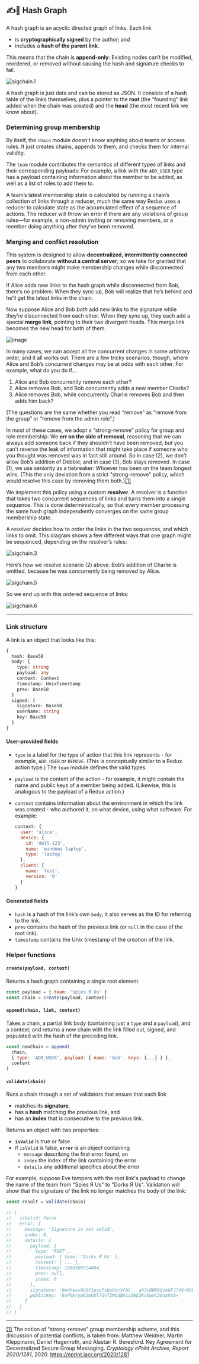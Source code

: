 ﻿## ✍🔗 Hash Graph

A hash graph is an acyclic directed graph of links. Each link

- is **cryptographically signed** by the author; and
- includes a **hash of the parent link**.

This means that the chain is **append-only**: Existing nodes can’t be modified, reordered, or removed without causing the hash and signature checks to fail.

![sigchain.1](https://raw.githubusercontent.com/HerbCaudill/pics/master/sigchain.1.png)

A hash graph is just data and can be stored as JSON. It consists of a hash table of the links themselves, plus a pointer to the **root** (the “founding” link added when the chain was created) and the **head** (the most recent link we know about).

### Determining group membership

By itself, the `chain` module doesn't know anything about teams or access rules. It just creates chains, appends to them, and checks them for internal validity.

The `team` module contributes the semantics of different types of links and their corresponding payloads: For example, a link with the `ADD_USER` type has a payload containing information about the member to be added, as well as a list of roles to add them to.

A team’s latest membership state is calculated by running a chain’s collection of links through a reducer, much the same way Redux uses a reducer to calculate state as the accumulated effect of a sequence of actions. The reducer will throw an error if there are any violations of group rules—for example, a non-admin inviting or removing members, or a member doing anything after they’ve been removed.

### Merging and conflict resolution

This system is designed to allow **decentralized, intermittently connected peers** to collaborate **without a central server**; so we take for granted that any two members might make membership changes while disconnected from each other.

If Alice adds new links to the hash graph while disconnected from Bob, there’s no problem: When they sync up, Bob will realize that he’s behind and he’ll get the latest links in the chain.

Now suppose Alice and Bob _both_ add new links to the signature while they’re disconnected from each other. When they sync up, they each add a special **merge link**, pointing to their two divergent heads. This merge link becomes the new head for both of them.

![image](https://user-images.githubusercontent.com/2136620/98110368-43240700-1e9f-11eb-9ea9-ecd1253e9ffe.png)

In many cases, we can accept all the concurrent changes in some arbitrary order, and it all works out. There are a few tricky scenarios, though, where Alice and Bob’s concurrent changes may be at odds with each other. For example, what do you do if…

1. Alice and Bob concurrently remove each other?
2. Alice removes Bob, and Bob concurrently adds a new member Charlie?
3. Alice removes Bob, while concurrently Charlie removes Bob and then adds him back?

(The questions are the same whether you read “remove” as “remove from the group” or “remove from the admin role”.)

In most of these cases, we adopt a “strong-remove” policy for group and role membership: We **err on the side of removal**, reasoning that we can always add someone back if they shouldn’t have been removed, but you can’t reverse the leak of information that might take place if someone who you thought was removed was in fact still around. So in case (2), we don’t allow Bob’s addition of Debbie; and in case (3), Bob stays removed. In case (1), we use seniority as a tiebreaker: Whoever has been on the team longest wins. (This the only deviation from a strict "strong-remove" policy, which would resolve this case by removing them both.)<a id='link-note-1' href='#note-1'>[1]</a>

We implement this policy using a custom **resolver**. A resolver is a function that takes two concurrent sequences of links and turns them into a single sequence. This is done deterministically, so that every member processing the same hash graph independently converges on the same group membership state.

A resolver decides how to order the links in the two sequences, and which links to omit. This diagram shows a few different ways that one graph might be sequenced, depending on the resolver’s rules:

![sigchain.3](https://raw.githubusercontent.com/HerbCaudill/pics/master/sigchain.3.png)

Here’s how we resolve scenario (2) above: Bob’s addition of Charlie is omitted, because he was concurrently being removed by Alice.

![sigchain.5](https://raw.githubusercontent.com/HerbCaudill/pics/master/sigchain.5.png)

So we end up with this ordered sequence of links:

![sigchain.6](https://raw.githubusercontent.com/HerbCaudill/pics/master/sigchain.6.png)

---

### Link structure

A link is an object that looks like this:

```ts
{
  hash: Base58
  body: {
    type: string
    payload: any
    context: Context
    timestamp: UnixTimestamp
    prev: Base58
  }
  signed: {
    signature: Base58
    userName: string
    key: Base58
  }
}
```

#### User-provided fields

- `type` is a label for the type of action that this link represents - for example, `ADD_USER` or `REMOVE`. (This is conceptually similar to a Redux action type.) The `team` module defines the valid types.

- `payload` is the content of the action - for example, it might contain the name and public keys of a member being added. (Likewise, this is analogous to the payload of a Redux action.)

- `context` contains information about the environment in which the link was created - who authored it, on what device, using what software. For example:

  ```js
  context: {
    user: 'alice',
    device: {
      id: 'dell-123',
      name: 'windows laptop',
      type: 'laptop'
    },
    client: {
      name: 'test',
      version: '0'
    }
  }
  ```

#### Generated fields

- `hash` is a hash of the link’s own `body`; it also serves as the ID for referring to the link.
- `prev` contains the hash of the previous link (or `null` in the case of the root link).
- `timestamp` contains the Unix timestamp of the creation of the link.

### Helper functions

#### `create(payload, context)`

Returns a hash graph containing a single root element.

```js
const payload = { team: 'Spies Я Us' }
const chain = create(payload, context)
```

#### `append(chain, link, context)`

Takes a chain, a partial link body (containing just a `type` and a `payload`), and a context; and returns a new chain with the link filled out, signed, and populated with the hash of the preceding link.

```js
const newChain = append(
  chain,
  { type: 'ADD_USER', payload: { name: 'bob', keys: {...} } },
  context
)
```

#### `validate(chain)`

Runs a chain through a set of validators that ensure that each link

- matches its **signature**,
- has a **hash** matching the previous link, and
- has an **index** that is consecutive to the previous link.

Returns an object with two properties:

- **`isValid`** is true or false
- if `isValid` is false, **`error`** is an object containing
  - `message` describing the first error found, an
  - `index` the index of the link containing the error
  - `details` any additional specifics about the error

For example, suppose Eve tampers with the root link's payload to change the name of the team from "Spies Я Us" to "Dorks Я Us". Validation will show that the signature of the link no longer matches the body of the link:

```js
const result = validate(chain)

// {
//   isValid: false
//   error: {
//     message: 'Signature is not valid',
//     index: 0,
//     details: {
//       payload: {
//         type: 'ROOT',
//         payload: { team: 'Dorks Я Us' },
//         context: { ... },
//         timestamp: 1588506524404,
//         prev: null,
//         index: 0
//       },
//       signature: '0eUheuxOU1F1puoTsQzGzcVCbC...ah3vBBKbQzkGFJ7V9+9DFAg==',
//       publicKey: '6xPEKryp82mUOl7OvT2NGdBm1iGWE3KsOwml20nAht8='
//     }
//   }
// }
```

---

<a id='note-1' href='#link-note-1'>[1]</a> The notion of “strong-remove” group membership scheme, and this discussion of potential conflicts, is taken from: Matthew Weidner, Martin Kleppmann, Daniel Hugenroth, and Alastair R. Beresford. Key Agreement for Decentralized Secure Group Messaging. _Cryptology ePrint Archive, Report 2020/1281_, 2020. https://eprint.iacr.org/2020/1281
